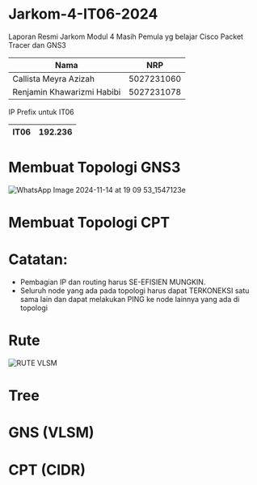 # Jarkom-4-IT06-2024

Laporan Resmi Jarkom Modul 4
Masih Pemula yg belajar Cisco Packet Tracer dan GNS3

| Nama | NRP |
| ---- | ---- |
| Callista Meyra Azizah | 5027231060 |
| Renjamin Khawarizmi Habibi | 5027231078 |

IP Prefix untuk IT06

| IT06 | 192.236 |
|----|----|

# Membuat Topologi GNS3
![WhatsApp Image 2024-11-14 at 19 09 53_1547123e](https://github.com/user-attachments/assets/bda2750b-30cf-4911-a469-a41b932cd059)

# Membuat Topologi CPT

# Catatan:
- Pembagian IP dan routing harus SE-EFISIEN MUNGKIN.
- Seluruh node yang ada pada topologi harus dapat TERKONEKSI satu sama lain dan dapat melakukan PING ke node lainnya yang ada di topologi

# Rute
![RUTE VLSM](https://github.com/user-attachments/assets/a62f066d-d899-43c0-bf44-4c2fcddcddbf)

# Tree

# GNS (VLSM)

# CPT (CIDR)
